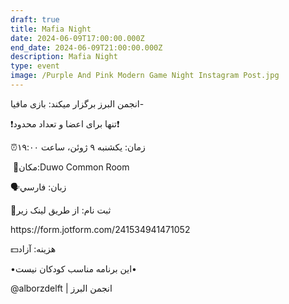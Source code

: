 ```yaml
---
draft: true
title: Mafia Night
date: 2024-06-09T17:00:00.000Z
end_date: 2024-06-09T21:00:00.000Z
description: Mafia Night
type: event
image: /Purple And Pink Modern Game Night Instagram Post.jpg
---
```


انجمن البرز برگزار میکند: بازی مافیا- 

❗تنها برای اعضا و تعداد محدود❗

⏰زمان: یکشنبه ۹ ژوئن، ساعت ۱۹:۰۰

‎ 📍مکان:Duwo Common Room

‎🗣زبان: فارسي

‎📝ثبت‌ نام: از طريق لینک زیر 

https\://form.jotform.com/241534941471052

‎💵هزینه: آزاد 

‎•این برنامه مناسب کودکان نیست•

@alborzdelft | انجمن البرز
